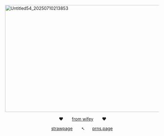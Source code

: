 <img width="999" height="350" alt="Untitled54_20250710213853" src="https://github.com/user-attachments/assets/644cd163-5719-4af8-a2d1-27277143b8ca" />
<p align="center">
⠀ ⠀  ‪‪❤︎‬⠀ ⠀  <a href=https://sillytea.straw.page/>from wifey</a>⠀ ⠀  ‪‪❤︎‬⠀ ⠀  
  <p align="center">
<a href=https://n1ght-dreamer.straw.page/>strawpage</a>⠀ ⠀  ➴⠀   ⠀<a href=https://en.pronouns.page/@littleoreo>prns.page</a>
</p>
